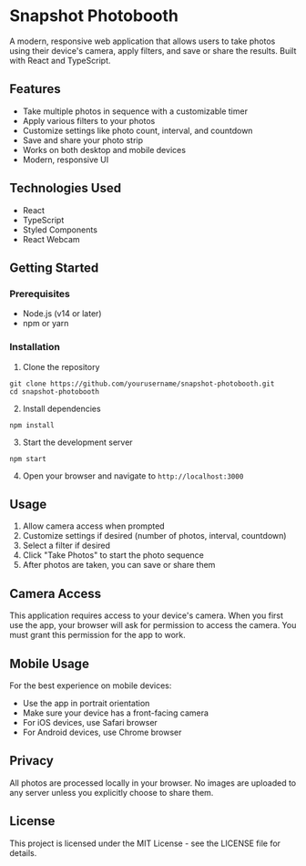 # Snapshot Photobooth

A modern, responsive web application that allows users to take photos using their device's camera, apply filters, and save or share the results. Built with React and TypeScript.

## Features

- Take multiple photos in sequence with a customizable timer
- Apply various filters to your photos
- Customize settings like photo count, interval, and countdown
- Save and share your photo strip
- Works on both desktop and mobile devices
- Modern, responsive UI

## Technologies Used

- React
- TypeScript
- Styled Components
- React Webcam

## Getting Started

### Prerequisites

- Node.js (v14 or later)
- npm or yarn

### Installation

1. Clone the repository
```
git clone https://github.com/yourusername/snapshot-photobooth.git
cd snapshot-photobooth
```

2. Install dependencies
```
npm install
```

3. Start the development server
```
npm start
```

4. Open your browser and navigate to `http://localhost:3000`

## Usage

1. Allow camera access when prompted
2. Customize settings if desired (number of photos, interval, countdown)
3. Select a filter if desired
4. Click "Take Photos" to start the photo sequence
5. After photos are taken, you can save or share them

## Camera Access

This application requires access to your device's camera. When you first use the app, your browser will ask for permission to access the camera. You must grant this permission for the app to work.

## Mobile Usage

For the best experience on mobile devices:
- Use the app in portrait orientation
- Make sure your device has a front-facing camera
- For iOS devices, use Safari browser
- For Android devices, use Chrome browser

## Privacy

All photos are processed locally in your browser. No images are uploaded to any server unless you explicitly choose to share them.

## License

This project is licensed under the MIT License - see the LICENSE file for details.
